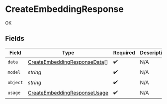 # CreateEmbeddingResponse

OK


## Fields

| Field                                                                               | Type                                                                                | Required                                                                            | Description                                                                         |
| ----------------------------------------------------------------------------------- | ----------------------------------------------------------------------------------- | ----------------------------------------------------------------------------------- | ----------------------------------------------------------------------------------- |
| `data`                                                                              | [CreateEmbeddingResponseData](../../models/shared/createembeddingresponsedata.md)[] | :heavy_check_mark:                                                                  | N/A                                                                                 |
| `model`                                                                             | *string*                                                                            | :heavy_check_mark:                                                                  | N/A                                                                                 |
| `object`                                                                            | *string*                                                                            | :heavy_check_mark:                                                                  | N/A                                                                                 |
| `usage`                                                                             | [CreateEmbeddingResponseUsage](../../models/shared/createembeddingresponseusage.md) | :heavy_check_mark:                                                                  | N/A                                                                                 |